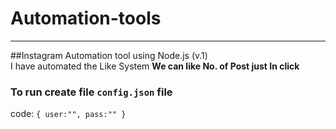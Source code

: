 # Automation-tools

<hr>

##Instagram Automation tool using Node.js (v.1)
 <br>
  I have automated the Like System
  <b>We can like No. of Post just In click </b>

### To run create file `config.json` file
 code:
 ` {
  user:"",
  pass:""
  }
  `
